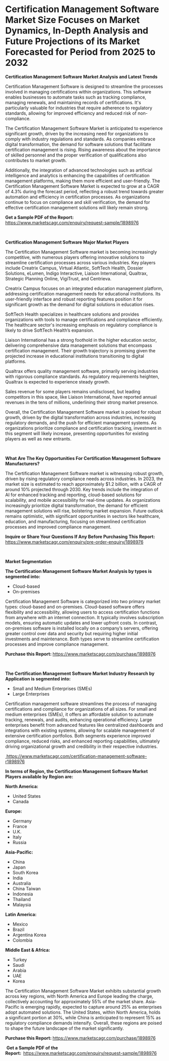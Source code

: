 <p><h1>Certification Management Software Market Size Focuses on Market Dynamics, In-Depth Analysis and Future Projections of its Market Forecasted for Period from 2025 to 2032</h1></p><p><strong>Certification Management Software Market Analysis and Latest Trends</strong></p>
<p><p>Certification Management Software is designed to streamline the processes involved in managing certifications within organizations. This software enables businesses to automate tasks such as tracking compliance, managing renewals, and maintaining records of certifications. It's particularly valuable for industries that require adherence to regulatory standards, allowing for improved efficiency and reduced risk of non-compliance.</p><p>The Certification Management Software Market is anticipated to experience significant growth, driven by the increasing need for organizations to comply with industry regulations and standards. As companies embrace digital transformation, the demand for software solutions that facilitate certification management is rising. Rising awareness about the importance of skilled personnel and the proper verification of qualifications also contributes to market growth.</p><p>Additionally, the integration of advanced technologies such as artificial intelligence and analytics is enhancing the capabilities of certification management platforms, making them more efficient and user-friendly. The Certification Management Software Market is expected to grow at a CAGR of 4.3% during the forecast period, reflecting a robust trend towards greater automation and efficiency in certification processes. As organizations continue to focus on compliance and skill verification, the demand for effective certification management solutions will likely remain strong.</p></p>
<p><strong>Get a Sample PDF of the Report:&nbsp;</strong> <a href="https://www.marketscagr.com/enquiry/request-sample/1898976?utm_campaign=3581&utm_medium=2&utm_source=Github&utm_content=ia&utm_term=19042025&utm_id=certification-management-software">https://www.marketscagr.com/enquiry/request-sample/1898976</a></p>
<p>&nbsp;</p>
<p><strong>Certification Management Software Major Market Players</strong></p>
<p><p>The Certification Management Software market is becoming increasingly competitive, with numerous players offering innovative solutions to streamline certification processes across various industries. Key players include Creatrix Campus, Virtual Atlantic, SoftTech Health, Dossier Solutions, eLumen, Indigo Interactive, Liaison International, Qualtrax, Strategic Planning Online, VigiTrust, and Centrieva.</p><p>Creatrix Campus focuses on an integrated education management platform, addressing certification management needs for educational institutions. Its user-friendly interface and robust reporting features position it for significant growth as the demand for digital solutions in education rises.</p><p>SoftTech Health specializes in healthcare solutions and provides organizations with tools to manage certifications and compliance efficiently. The healthcare sector's increasing emphasis on regulatory compliance is likely to drive SoftTech Health’s expansion.</p><p>Liaison International has a strong foothold in the higher education sector, delivering comprehensive data management solutions that encompass certification management. Their growth trajectory is promising given the projected increase in educational institutions transitioning to digital platforms.</p><p>Qualtrax offers quality management software, primarily serving industries with rigorous compliance standards. As regulatory requirements heighten, Qualtrax is expected to experience steady growth.</p><p>Sales revenue for some players remains undisclosed, but leading competitors in this space, like Liaison International, have reported annual revenues in the tens of millions, underlining their strong market presence.</p><p>Overall, the Certification Management Software market is poised for robust growth, driven by the digital transformation across industries, increasing regulatory demands, and the push for efficient management systems. As organizations prioritize compliance and certification tracking, investment in this segment will likely increase, presenting opportunities for existing players as well as new entrants.</p></p>
<p>&nbsp;</p>
<p><strong>What Are The Key Opportunities For Certification Management Software Manufacturers?</strong></p>
<p><p>The Certification Management Software market is witnessing robust growth, driven by rising regulatory compliance needs across industries. In 2023, the market size is estimated to reach approximately $1.2 billion, with a CAGR of around 10% projected through 2030. Key trends include the integration of AI for enhanced tracking and reporting, cloud-based solutions for scalability, and mobile accessibility for real-time updates. As organizations increasingly prioritize digital transformation, the demand for efficient management solutions will rise, bolstering market expansion. Future outlook remains optimistic, with significant opportunities in sectors like healthcare, education, and manufacturing, focusing on streamlined certification processes and improved compliance management.</p></p>
<p><strong>Inquire or Share Your Questions If Any Before Purchasing This Report:</strong> <a href="https://www.marketscagr.com/enquiry/pre-order-enquiry/1898976?utm_campaign=3581&utm_medium=2&utm_source=Github&utm_content=ia&utm_term=19042025&utm_id=certification-management-software">https://www.marketscagr.com/enquiry/pre-order-enquiry/1898976</a></p>
<p>&nbsp;</p>
<p><strong>Market Segmentation</strong></p>
<p><strong>The Certification Management Software Market Analysis by types is segmented into:</strong></p>
<p><ul><li>Cloud-based</li><li>On-premises</li></ul></p>
<p><p>Certification Management Software is categorized into two primary market types: cloud-based and on-premises. Cloud-based software offers flexibility and accessibility, allowing users to access certification functions from anywhere with an internet connection. It typically involves subscription models, ensuring automatic updates and lower upfront costs. In contrast, on-premises software is installed locally on a company’s servers, offering greater control over data and security but requiring higher initial investments and maintenance. Both types serve to streamline certification processes and improve compliance management.</p></p>
<p><strong>Purchase this Report:&nbsp;</strong><a href="https://www.marketscagr.com/purchase/1898976?utm_campaign=3581&utm_medium=2&utm_source=Github&utm_content=ia&utm_term=19042025&utm_id=certification-management-software">https://www.marketscagr.com/purchase/1898976</a></p>
<p>&nbsp;</p>
<p><strong>The Certification Management Software Market Industry Research by Application is segmented into:</strong></p>
<p><ul><li>Small and Medium Enterprises (SMEs)</li><li>Large Enterprises</li></ul></p>
<p><p>Certification management software streamlines the process of managing certifications and compliance for organizations of all sizes. For small and medium enterprises (SMEs), it offers an affordable solution to automate tracking, renewals, and audits, enhancing operational efficiency. Large enterprises benefit from advanced features like centralized dashboards and integrations with existing systems, allowing for scalable management of extensive certification portfolios. Both segments experience improved compliance, reduced risks, and enhanced reporting capabilities, ultimately driving organizational growth and credibility in their respective industries.</p></p>
<p><a href="https://www.marketscagr.com/certification-management-software-r1898976?utm_campaign=3581&utm_medium=2&utm_source=Github&utm_content=ia&utm_term=19042025&utm_id=certification-management-software">&nbsp;https://www.marketscagr.com/certification-management-software-r1898976</a></p>
<p><strong>In terms of Region, the Certification Management Software Market Players available by Region are:</strong></p>
<p>
    <p> <strong> North America: </strong>
        <ul>
            <li>United States</li>
            <li>Canada</li>
        </ul>
        </p> 
    <p> <strong> Europe: </strong>
        <ul>
            <li>Germany</li>
            <li>France</li>
            <li>U.K.</li>
            <li>Italy</li>
            <li>Russia</li>
        </ul>
        </p> 
    <p> <strong> Asia-Pacific: </strong>
        <ul>
            <li>China</li>
            <li>Japan</li>
            <li>South Korea</li>
            <li>India</li>
            <li>Australia</li>
            <li>China Taiwan</li>
            <li>Indonesia</li>
            <li>Thailand</li>
            <li>Malaysia</li>
        </ul>
        </p> 
    <p> <strong> Latin America: </strong>
        <ul>
            <li>Mexico</li>
            <li>Brazil</li>
            <li>Argentina Korea</li>
            <li>Colombia</li>
        </ul>
        </p> 
    <p> <strong> Middle East & Africa: </strong>
        <ul>
            <li>Turkey</li>
            <li>Saudi</li>
            <li>Arabia</li>
            <li>UAE</li>
            <li>Korea</li>
        </ul>
    </p>
    </p>
<p><p>The Certification Management Software Market exhibits substantial growth across key regions, with North America and Europe leading the charge, collectively accounting for approximately 55% of the market share. Asia-Pacific is emerging rapidly, expected to capture around 25% as enterprises adopt automated solutions. The United States, within North America, holds a significant portion at 30%, while China is anticipated to represent 15% as regulatory compliance demands intensify. Overall, these regions are poised to shape the future landscape of the market significantly.</p></p>
<p><strong>Purchase this Report: </strong><a href="https://www.marketscagr.com/purchase/1898976?utm_campaign=3581&utm_medium=2&utm_source=Github&utm_content=ia&utm_term=19042025&utm_id=certification-management-software">https://www.marketscagr.com/purchase/1898976</a></p>
<p>&nbsp;<strong>Get a Sample PDF of the Report:&nbsp;&nbsp;</strong><a href="https://www.marketscagr.com/enquiry/request-sample/1898976?utm_campaign=3581&utm_medium=2&utm_source=Github&utm_content=ia&utm_term=19042025&utm_id=certification-management-software">https://www.marketscagr.com/enquiry/request-sample/1898976</a></p>
<p><strong></strong></p>
<p><p></p><p></p><p></p></p>